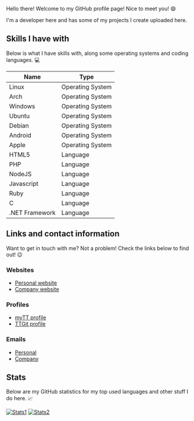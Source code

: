 Hello there! Welcome to my GitHub profile page! Nice to meet you! :smile:

I'm a developer here and has some of my projects I create uploaded here. 

## Skills I have with
Below is what I have skills with, along some operating systems and coding languages. :computer:

|Name          |Type            |
|--------------|----------------|
|Linux         |Operating System|
|Arch          |Operating System|
|Windows       |Operating System|
|Ubuntu        |Operating System|
|Debian        |Operating System|
|Android       |Operating System|
|Apple         |Operating System|
|HTML5         |Language        |
|PHP           |Language        |
|NodeJS        |Language        |
|Javascript    |Language        |
|Ruby          |Language        |
|C             |Language        |
|.NET Framework|Language        |

## Links and contact information
Want to get in touch with me? Not a problem! Check the links below to find out! :wink:
### Websites
- [Personal website](https://shaunhoffer.cc)
- [Company website](https://ttnrtsite.me)

### Profiles
- [myTT profile](https://my.ttnrtsite.me/user/1)
- [TTGit profile](https://git.ttnrtsite.me/ssp6904)

### Emails
- [Personal](mailto:hoffershaun842@gmail.com)
- [Company](mailto:shoffer@ttnrtsite.me)

## Stats
Below are my GitHub statistics for my top used languages and other stuff I do here. :chart_with_upwards_trend:
<!-- Only for GitHub! -->
[![Stats1](https://github-readme-stats.vercel.app/api?username=SSP6904&show_icons=true)](https://github.com/SSP6904/)
[![Stats2](https://github-readme-stats.vercel.app/api/top-langs/?username=SSP6904&layout=compact)](https://github.com/SSP6904)
